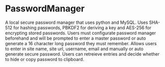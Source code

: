 # PasswordManager
A local secure password manager that uses python and MySQL. Uses SHA-512 for hashing passwords, PBKDF2 for deriving a key and AES-256 for encrypting stored passwords.
Users must configurate password manager beforehand and will be prompted to enter a master password or auto generate a 16 character long password they must remember.
Allows users to enter in site name, site url, username, email and manually or auto generate secure password.
Users can retreieve entries and decide whether to hide or copy password to clipboard.
